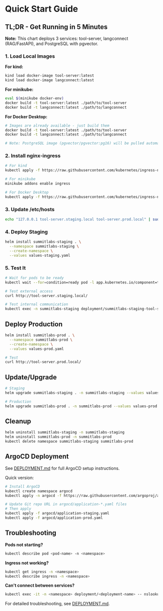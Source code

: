 # Quick Start Guide

## TL;DR - Get Running in 5 Minutes

**Note:** This chart deploys 3 services: tool-server, langconnect (RAG/FastAPI), and PostgreSQL with pgvector.

### 1. Load Local Images

**For kind:**
```bash
kind load docker-image tool-server:latest
kind load docker-image langconnect:latest
```

**For minikube:**
```bash
eval $(minikube docker-env)
docker build -t tool-server:latest ./path/to/tool-server
docker build -t langconnect:latest ./path/to/langconnect
```

**For Docker Desktop:**
```bash
# Images are already available - just build them
docker build -t tool-server:latest ./path/to/tool-server
docker build -t langconnect:latest ./path/to/langconnect

# Note: PostgreSQL image (pgvector/pgvector:pg16) will be pulled automatically
```

### 2. Install nginx-ingress

```bash
# For kind
kubectl apply -f https://raw.githubusercontent.com/kubernetes/ingress-nginx/main/deploy/static/provider/kind/deploy.yaml

# For minikube
minikube addons enable ingress

# For Docker Desktop
kubectl apply -f https://raw.githubusercontent.com/kubernetes/ingress-nginx/main/deploy/static/provider/cloud/deploy.yaml
```

### 3. Update /etc/hosts

```bash
echo "127.0.0.1 tool-server.staging.local tool-server.prod.local" | sudo tee -a /etc/hosts
```

### 4. Deploy Staging

```bash
helm install summitlabs-staging . \
  --namespace summitlabs-staging \
  --create-namespace \
  --values values-staging.yaml
```

### 5. Test It

```bash
# Wait for pods to be ready
kubectl wait --for=condition=ready pod -l app.kubernetes.io/component=tool-server -n summitlabs-staging --timeout=120s

# Test external access
curl http://tool-server.staging.local/

# Test internal communication
kubectl exec -n summitlabs-staging deployment/summitlabs-staging-tool-server -- curl http://summitlabs-staging-langconnect:8080/
```

## Deploy Production

```bash
helm install summitlabs-prod . \
  --namespace summitlabs-prod \
  --create-namespace \
  --values values-prod.yaml

# Test
curl http://tool-server.prod.local/
```

## Update/Upgrade

```bash
# Staging
helm upgrade summitlabs-staging . -n summitlabs-staging --values values-staging.yaml

# Production
helm upgrade summitlabs-prod . -n summitlabs-prod --values values-prod.yaml
```

## Cleanup

```bash
helm uninstall summitlabs-staging -n summitlabs-staging
helm uninstall summitlabs-prod -n summitlabs-prod
kubectl delete namespace summitlabs-staging summitlabs-prod
```

## ArgoCD Deployment

See [DEPLOYMENT.md](DEPLOYMENT.md) for full ArgoCD setup instructions.

Quick version:
```bash
# Install ArgoCD
kubectl create namespace argocd
kubectl apply -n argocd -f https://raw.githubusercontent.com/argoproj/argo-cd/stable/manifests/install.yaml

# Update Git repo URL in argocd/application-*.yaml files
# Then apply
kubectl apply -f argocd/application-staging.yaml
kubectl apply -f argocd/application-prod.yaml
```

## Troubleshooting

**Pods not starting?**
```bash
kubectl describe pod <pod-name> -n <namespace>
```

**Ingress not working?**
```bash
kubectl get ingress -n <namespace>
kubectl describe ingress -n <namespace>
```

**Can't connect between services?**
```bash
kubectl exec -it -n <namespace> deployment/<deployment-name> -- nslookup <service-name>
```

For detailed troubleshooting, see [DEPLOYMENT.md](DEPLOYMENT.md).
